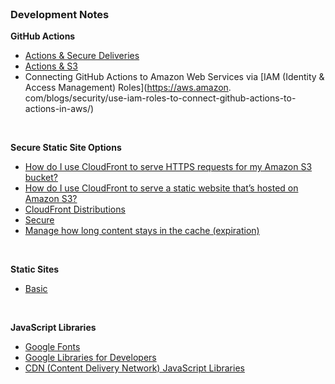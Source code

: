 <br>

### Development Notes

**GitHub Actions**
* [Actions & Secure Deliveries](https://docs.github.com/en/actions/deployment/security-hardening-your-deployments/configuring-openid-connect-in-amazon-web-services)
* [Actions & S3](https://docs.github.com/en/actions/deployment/security-hardening-your-deployments/configuring-openid-connect-in-amazon-web-services#requesting-the-access-token)
* Connecting GitHub Actions to Amazon Web Services via [IAM (Identity & Access Management) Roles](https://aws.amazon. com/blogs/security/use-iam-roles-to-connect-github-actions-to-actions-in-aws/)

<br>

**Secure Static Site Options**
* [How do I use CloudFront to serve HTTPS requests for my Amazon S3 bucket?](https://repost.aws/knowledge-center/cloudfront-https-requests-s3)
* [How do I use CloudFront to serve a static website that’s hosted on Amazon S3?](https://repost.aws/knowledge-center/cloudfront-serve-static-website)
* [CloudFront Distributions](https://docs.aws.amazon.com/AmazonCloudFront/latest/DeveloperGuide/distribution-web-values-specify.html)
* [Secure](https://docs.aws.amazon.com/AmazonCloudFront/latest/DeveloperGuide/getting-started-secure-static-website-cloudformation-template.html)
* [Manage how long content stays in the cache (expiration)](https://docs.aws.amazon.com/AmazonCloudFront/latest/DeveloperGuide/Expiration.html)


<br>

**Static Sites**
* [Basic](https://docs.aws.amazon.com/AmazonS3/latest/userguide/HostingWebsiteOnS3Setup.html)

<br>

**JavaScript Libraries**
* [Google Fonts](https://developers.google.com/fonts/docs/getting_started)
* [Google Libraries for Developers](https://developers.google.com/speed/libraries)
* [CDN (Content Delivery Network) JavaScript Libraries](https://cdnjs.com)

<br>
<br>

<br>
<br>

<br>
<br>

<br>
<br>
